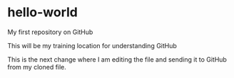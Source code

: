 # hello-world
My first repository on GitHub

This will be my training location for understanding GitHub

This is the next change where I am editing the file and sending it to 
GitHub from my cloned file.
